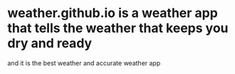 # weather.github.io is a weather app that tells the weather that keeps you dry and ready
and it is the best weather and accurate weather app 
